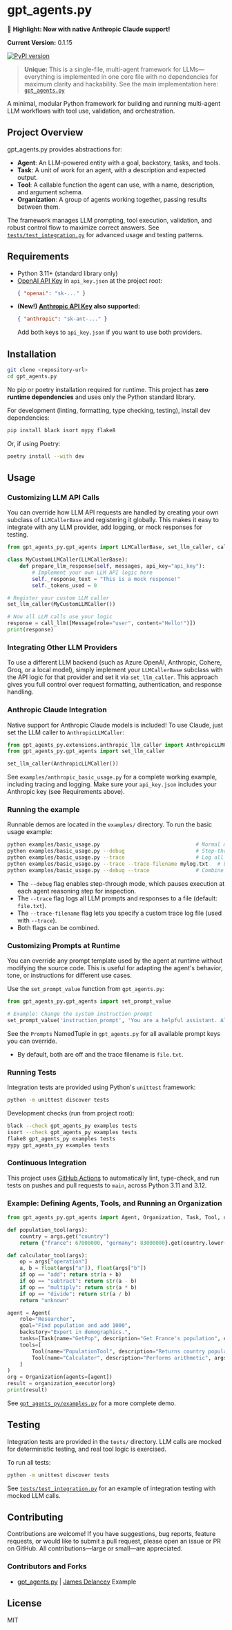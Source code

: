 # gpt_agents.py

🚨 **Highlight: Now with native Anthropic Claude support!**

**Current Version:** 0.1.15

[![PyPI version](https://img.shields.io/pypi/v/gpt-agents-py.svg)](https://pypi.org/project/gpt-agents-py/)

> **Unique:** This is a single-file, multi-agent framework for LLMs—everything is implemented in one core file with no dependencies for maximum clarity and hackability. See the main implementation here: [`gpt_agents.py`](https://github.com/jameswdelancey/gpt_agents.py/blob/main/gpt_agents_py/gpt_agents.py)

A minimal, modular Python framework for building and running multi-agent LLM workflows with tool use, validation, and orchestration. 

## Project Overview

gpt_agents.py provides abstractions for:
- **Agent**: An LLM-powered entity with a goal, backstory, tasks, and tools.
- **Task**: A unit of work for an agent, with a description and expected output.
- **Tool**: A callable function the agent can use, with a name, description, and argument schema.
- **Organization**: A group of agents working together, passing results between them.

The framework manages LLM prompting, tool execution, validation, and robust control flow to maximize correct answers. See [`tests/test_integration.py`](https://github.com/jameswdelancey/gpt_agents.py/blob/main/tests/test_integration.py) for advanced usage and testing patterns.

## Requirements
- Python 3.11+ (standard library only)
- [OpenAI API Key](https://platform.openai.com/account/api-keys) in `api_key.json` at the project root:
  ```json
  { "openai": "sk-..." }
  ```
- **(New!) [Anthropic API Key](https://console.anthropic.com/settings/keys) also supported:**
  ```json
  { "anthropic": "sk-ant-..." }
  ```
  Add both keys to `api_key.json` if you want to use both providers.

## Installation

```bash
git clone <repository-url>
cd gpt_agents.py
```

No pip or poetry installation required for runtime. This project has **zero runtime dependencies** and uses only the Python standard library.

For development (linting, formatting, type checking, testing), install dev dependencies:
```bash
pip install black isort mypy flake8
```
Or, if using Poetry:
```bash
poetry install --with dev
```
## Usage

### Customizing LLM API Calls

You can override how LLM API requests are handled by creating your own subclass of `LLMCallerBase` and registering it globally. This makes it easy to integrate with any LLM provider, add logging, or mock responses for testing.

```python
from gpt_agents_py.gpt_agents import LLMCallerBase, set_llm_caller, call_llm, Message

class MyCustomLLMCaller(LLMCallerBase):
    def prepare_llm_response(self, messages, api_key="api_key"):
        # Implement your own LLM API logic here
        self._response_text = "This is a mock response!"
        self._tokens_used = 0

# Register your custom LLM caller
set_llm_caller(MyCustomLLMCaller())

# Now all LLM calls use your logic
response = call_llm([Message(role="user", content="Hello!")])
print(response)
```

### Integrating Other LLM Providers

To use a different LLM backend (such as Azure OpenAI, Anthropic, Cohere, Groq, or a local model), simply implement your `LLMCallerBase` subclass with the API logic for that provider and set it via `set_llm_caller`. This approach gives you full control over request formatting, authentication, and response handling.


### Anthropic Claude Integration

Native support for Anthropic Claude models is included! To use Claude, just set the LLM caller to `AnthropicLLMCaller`:

```python
from gpt_agents_py.extensions.anthropic_llm_caller import AnthropicLLMCaller
from gpt_agents_py.gpt_agents import set_llm_caller

set_llm_caller(AnthropicLLMCaller())
```

See `examples/anthropic_basic_usage.py` for a complete working example, including tracing and logging. Make sure your `api_key.json` includes your Anthropic key (see Requirements above).

### Running the example

Runnable demos are located in the `examples/` directory. To run the basic usage example:


```bash
python examples/basic_usage.py                               # Normal mode
python examples/basic_usage.py --debug                       # Step-through debug mode for agent reasoning
python examples/basic_usage.py --trace                       # Log all LLM prompts and responses to file.txt
python examples/basic_usage.py --trace --trace-filename mylog.txt   # Log LLM traces to custom file
python examples/basic_usage.py --debug --trace               # Combine step-through and trace logging
```

- The `--debug` flag enables step-through mode, which pauses execution at each agent reasoning step for inspection.
- The `--trace` flag logs all LLM prompts and responses to a file (default: `file.txt`).
- The `--trace-filename` flag lets you specify a custom trace log file (used with `--trace`).
- Both flags can be combined.

### Customizing Prompts at Runtime

You can override any prompt template used by the agent at runtime without modifying the source code. This is useful for adapting the agent's behavior, tone, or instructions for different use cases.

Use the `set_prompt_value` function from `gpt_agents.py`:

```python
from gpt_agents_py.gpt_agents import set_prompt_value

# Example: Change the system instruction prompt
set_prompt_value('instruction_prompt', 'You are a helpful assistant. Always explain your reasoning.')
```

See the `Prompts` NamedTuple in `gpt_agents.py` for all available prompt keys you can override.

- By default, both are off and the trace filename is `file.txt`.

### Running Tests

Integration tests are provided using Python's `unittest` framework:

```bash
python -m unittest discover tests
```

Development checks (run from project root):
```bash
black --check gpt_agents_py examples tests
isort --check gpt_agents_py examples tests
flake8 gpt_agents_py examples tests
mypy gpt_agents_py examples tests
```

### Continuous Integration

This project uses [GitHub Actions](https://github.com/jameswdelancey/gpt_agents.py/blob/main/.github/workflows/python-app.yml) to automatically lint, type-check, and run tests on pushes and pull requests to `main`, across Python 3.11 and 3.12.

### Example: Defining Agents, Tools, and Running an Organization

```python
from gpt_agents_py.gpt_agents import Agent, Organization, Task, Tool, organization_executor

def population_tool(args):
    country = args.get("country")
    return {"france": 67000000, "germany": 83000000}.get(country.lower(), "unknown")

def calculator_tool(args):
    op = args["operation"]
    a, b = float(args["a"]), float(args["b"])
    if op == "add": return str(a + b)
    if op == "subtract": return str(a - b)
    if op == "multiply": return str(a * b)
    if op == "divide": return str(a / b)
    return "unknown"

agent = Agent(
    role="Researcher",
    goal="Find population and add 1000",
    backstory="Expert in demographics.",
    tasks=[Task(name="GetPop", description="Get France's population", expected_output="67000000")],
    tools=[
        Tool(name="PopulationTool", description="Returns country population", args_schema="country:str", func=population_tool),
        Tool(name="Calculator", description="Performs arithmetic", args_schema="operation:str, a:str, b:str", func=calculator_tool)
    ]
)
org = Organization(agents=[agent])
result = organization_executor(org)
print(result)
```

See [`gpt_agents_py/examples.py`](https://github.com/jameswdelancey/gpt_agents.py/blob/main/gpt_agents_py/examples.py) for a more complete demo.

## Testing

Integration tests are provided in the `tests/` directory. LLM calls are mocked for deterministic testing, and real tool logic is exercised.

To run all tests:

```bash
python -m unittest discover tests
```

See [`tests/test_integration.py`](https://github.com/jameswdelancey/gpt_agents.py/blob/main/tests/test_integration.py) for an example of integration testing with mocked LLM calls.

## Contributing

Contributions are welcome! If you have suggestions, bug reports, feature requests, or would like to submit a pull request, please open an issue or PR on GitHub. All contributions—large or small—are appreciated.

### Contributors and Forks

- [gpt_agents.py](https://github.com/jameswdelancey/gpt_agents.py) | [James Delancey](https://github.com/jameswdelancey) Example


## License

MIT
